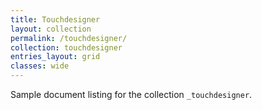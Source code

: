 ```yaml
---
title: Touchdesigner
layout: collection
permalink: /touchdesigner/
collection: touchdesigner
entries_layout: grid
classes: wide
---
```


Sample document listing for the collection `_touchdesigner`.